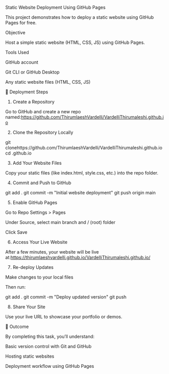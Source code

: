  Static Website Deployment Using GitHub Pages

This project demonstrates how to deploy a static website using GitHub Pages for free.

 Objective

Host a simple static website (HTML, CSS, JS) using GitHub Pages.

 Tools Used

GitHub account

Git CLI or GitHub Desktop

Any static website files (HTML, CSS, JS)


🚀 Deployment Steps

1. Create a Repository

Go to GitHub and create a new repo named:https://github.com/ThirumlaeshVardelli/VardelliThirumaleshi.github.io




2. Clone the Repository Locally

git clonehttps://github.com/ThirumlaeshVardelli/VardelliThirumaleshi.github.io
cd <yourusername>.github.io


3. Add Your Website Files

Copy your static files (like index.html, style.css, etc.) into the repo folder.



4. Commit and Push to GitHub

git add .
git commit -m "Initial website deployment"
git push origin main


5. Enable GitHub Pages

Go to Repo Settings > Pages

Under Source, select main branch and / (root) folder

Click Save



6. Access Your Live Website

After a few minutes, your website will be live at:https://thirumlaeshvardelli.github.io/VardelliThirumaleshi.github.io/



7. Re-deploy Updates

Make changes to your local files

Then run:

git add .
git commit -m "Deploy updated version"
git push



8. Share Your Site

Use your live URL to showcase your portfolio or demos.




🎯 Outcome

By completing this task, you’ll understand:

Basic version control with Git and GitHub

Hosting static websites

Deployment workflow using GitHub Pages

